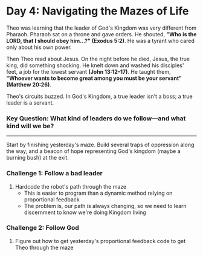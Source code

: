 # Day 4: Navigating the Mazes of Life

Theo was learning that the leader of God's Kingdom was very different from Pharaoh.
Pharaoh sat on a throne and gave orders. He shouted, **"Who is the LORD, that I should obey him...?" (Exodus 5:2)**.
He was a tyrant who cared only about his own power.

Then Theo read about Jesus. On the night before he died, Jesus, the true king, did something shocking.
He knelt down and washed his disciples' feet, a job for the lowest servant **(John 13:12–17)**.
He taught them, **"Whoever wants to become great among you must be your servant" (Matthew 20:26)**.

Theo's circuits buzzed. In God's Kingdom, a true leader isn't a boss; a true leader is a servant.

### Key Question: What kind of leaders do we follow—and what kind will we be?

---

Start by finishing yesterday's maze. Build several traps of oppression along the way, and a beacon of hope representing God's kingdom (maybe a burning bush) at the exit.

### Challenge 1: Follow a bad leader

1. Hardcode the robot's path through the maze
    * This is easier to program than a dynamic method relying on proportional feedback
    * The problem is, our path is always changing, so we need to learn discernment to know we're doing Kingdom living

### Challenge 2: Follow God

1. Figure out how to get yesterday's proportional feedback code to get Theo through the maze

